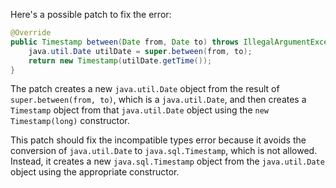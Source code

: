 Here's a possible patch to fix the error:
```java
@Override
public Timestamp between(Date from, Date to) throws IllegalArgumentException {
    java.util.Date utilDate = super.between(from, to);
    return new Timestamp(utilDate.getTime());
}
```
The patch creates a new `java.util.Date` object from the result of `super.between(from, to)`, which is a `java.util.Date`, and then creates a `Timestamp` object from that `java.util.Date` object using the `new Timestamp(long)` constructor.

This patch should fix the incompatible types error because it avoids the conversion of `java.util.Date` to `java.sql.Timestamp`, which is not allowed. Instead, it creates a new `java.sql.Timestamp` object from the `java.util.Date` object using the appropriate constructor.